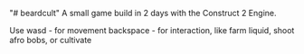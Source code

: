 "# beardcult"
A small game build in 2 days with the Construct 2 Engine.

Use
wasd      - for movement
backspace - for interaction, like farm liquid, shoot afro bobs, or cultivate

